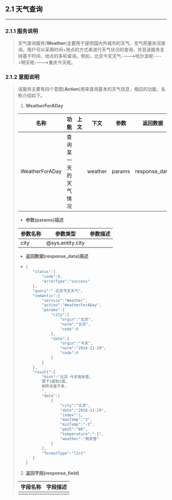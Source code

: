 ## 2.1 天气查询

---

### 2.1.1 服务说明

> 天气查询服务\(**Weather**\)主要用于提供国内外城市的天气、空气质量状况查询。用户可以采用时间+地点的方式来进行天气状况的查询，并且该服务支持基于时间、地点的多轮查询。例如，北京今天天气----&gt;哈尔滨呢----&gt;明天呢----&gt;重庆今天呢。

### 2.1.2 意图说明

> 该服务主要有四个意图\(**Action**\)用来查询基本的天气信息，相应的功能、名称介绍如下。
> 
> 1. **WeatherForADay**
> 
>   | 名称 | 功能 | 上文 | 下文 | 参数 | 返回数据 | 返回字段 |
>   | --- | --- | --- | --- | --- | --- | --- |
>   | WeatherForADay | 查询某一天的天气情况 |  | weather | params | response\_data | response\_field |
> 
>   * **参数\(params\)描述**
> 
>   | 参数名称 | 参数类型 | 参数描述 |
>   | --- | --- | --- |
>   | city | @sys.entity.city |  |
> 
>   * **返回数据\(response\_data\)描述**
>   * ```go
>     {
>        "status":{
>            "code":0,
>            "errorType":"success"
>        },
>        "query":" 北京今天天气",
>        "semantic":{
>            "service":"Weather",
>            "action":"WeatherForADay",
>            "params":{
>                "city":{
>                    "orgin":"北京",
>                    "norm":"北京",
>                    "code":0
>                },
>                "date":{
>                    "orgin":"今天",
>                    "norm":"2016-11-29",
>                    "code":0
>                }
>            }
>        },
>        "result":{
>            "hint":"北京 今天雨夹雪,
>            零下3度到3度,
>            和昨天差不多,
>            ",
>            "data":[
>                {
>                    "city":"北京",
>                    "date":"2016-11-29",
>                    "index":1,
>                    "maxTemp":"3",
>                    "minTemp":"-3",
>                    "pm25":"86",
>                    "temperature":"-1",
>                    "weather":"雨夹雪"
>                }
>            ],
>            "formatType":"list"
>        }
>     }
> 
>     ```
> 
> 
> 2. **返回字段\(response\_field\)**
> 
>   | 字段名称 | 字段描述 |
>   | --- | --- |
>   |  |  |

